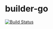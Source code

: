 # builder-go
[![Build Status](https://github.com/reevolute/builder-go/actions/workflows/test.yml/badge.svg?branch=master)](https://github.com/reevolute/builder-go/actions/workflows/test.yml?query=branch%3Amaster)